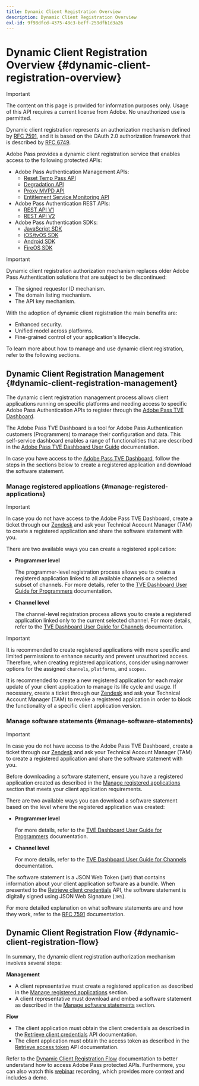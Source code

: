 ```yaml
---
title: Dynamic Client Registration Overview
description: Dynamic Client Registration Overview
exl-id: 9f98dfcd-4375-48c3-beff-259dfb1d3a26
---
```

# Dynamic Client Registration Overview {#dynamic-client-registration-overview}

>[!IMPORTANT]
>
> The content on this page is provided for information purposes only. Usage of this API requires a current license from Adobe. No unauthorized use is permitted.

Dynamic client registration represents an authorization mechanism defined by [RFC 7591](https://datatracker.ietf.org/doc/html/rfc7591), and it is based on the OAuth 2.0 authorization framework that is described by [RFC 6749](https://datatracker.ietf.org/doc/html/rfc6749).

Adobe Pass provides a dynamic client registration service that enables access to the following protected APIs:

* Adobe Pass Authentication Management APIs:
  * [Reset Temp Pass API](../../features-premium/temporary-access/reset-temp-pass.md)
  * [Degradation API](../../features-premium/degraded-access/degradation-api-overview.md)
  * [Proxy MVPD API](../../../integration-guide-mvpds/proxy-mvpd-webserv.md)
  * [Entitlement Service Monitoring API](../../features-premium/esm/entitlement-service-monitoring-api.md)
* Adobe Pass Authentication REST APIs:
  * [REST API V1](../../legacy/rest-api-v1/rest-api-reference.md)
  * [REST API V2](../rest-api-v2/apis/rest-api-v2-apis-overview.md)
* Adobe Pass Authentication SDKs:
  * [JavaScript SDK](../../legacy/sdks/javascript-sdk/javascript-sdk-api-reference.md)
  * [iOS/tvOS SDK](../../legacy/sdks/ios-tvos-sdk/iostvos-sdk-api-reference.md)
  * [Android SDK](../../legacy/sdks/android-sdk/android-sdk-api-reference.md)
  * [FireOS SDK](../../legacy/sdks/fireos-sdk/amazon-fireos-native-client-api-reference.md)

>[!IMPORTANT]
>
> Dynamic client registration authorization mechanism replaces older Adobe Pass Authentication solutions that are subject to be discontinued:
>
> * The signed requestor ID mechanism.
> * The domain listing mechanism.
> * The API key mechanism.

With the adoption of dynamic client registration the main benefits are:

* Enhanced security.
* Unified model across platforms.
* Fine-grained control of your application's lifecycle.

To learn more about how to manage and use dynamic client registration, refer to the following sections.

## Dynamic Client Registration Management {#dynamic-client-registration-management}

The dynamic client registration management process allows client applications running on specific platforms and needing access to specific Adobe Pass Authentication APIs to register through the [Adobe Pass TVE Dashboard](https://experience.adobe.com/#/pass/authentication).

The Adobe Pass TVE Dashboard is a tool for Adobe Pass Authentication customers (Programmers) to manage their configuration and data. This self-service dashboard enables a range of functionalities that are described in the [Adobe Pass TVE Dashboard User Guide](../../../user-guide-tve-dashboard/tve-dashboard-overview.md) documentation.

In case you have access to the [Adobe Pass TVE Dashboard](https://experience.adobe.com/#/pass/authentication), follow the steps in the sections below to create a registered application and download the software statement.

### Manage registered applications {#manage-registered-applications}

>[!IMPORTANT]
>
> In case you do not have access to the Adobe Pass TVE Dashboard, create a ticket through our [Zendesk](https://adobeprimetime.zendesk.com) and ask your Technical Account Manager (TAM) to create a registered application and share the software statement with you.

There are two available ways you can create a registered application:

* **Programmer level**

  The programmer-level registration process allows you to create a registered application linked to all available channels or a selected subset of channels. For more details, refer to the [TVE Dashboard User Guide for Programmers](../../../user-guide-tve-dashboard/tve-dashboard-programmers.md) documentation.


* **Channel level**

  The channel-level registration process allows you to create a registered application linked only to the current selected channel. For more details, refer to the [TVE Dashboard User Guide for Channels](../../../user-guide-tve-dashboard/tve-dashboard-channels.md) documentation.

>[!IMPORTANT]
>
> It is recommended to create registered applications with more specific and limited permissions to enhance security and prevent unauthorized access. Therefore, when creating registered applications, consider using narrower options for the assigned `channels`, `platforms`, and `scopes`.
>
> It is recommended to create a new registered application for each major update of your client application to manage its life cycle and usage. If necessary, create a ticket through our [Zendesk](https://adobeprimetime.zendesk.com) and ask your Technical Account Manager (TAM) to revoke a registered application in order to block the functionality of a specific client application version.

### Manage software statements {#manage-software-statements}

>[!IMPORTANT]
>
> In case you do not have access to the Adobe Pass TVE Dashboard, create a ticket through our [Zendesk](https://adobeprimetime.zendesk.com) and ask your Technical Account Manager (TAM) to create a registered application and share the software statement with you.

Before downloading a software statement, ensure you have a registered application created as described in the [Manage registered applications](#manage-registered-applications) section that meets your client application requirements.

There are two available ways you can download a software statement based on the level where the registered application was created:

* **Programmer level**

  For more details, refer to the [TVE Dashboard User Guide for Programmers](../../../user-guide-tve-dashboard/tve-dashboard-programmers.md) documentation.

* **Channel level**

  For more details, refer to the [TVE Dashboard User Guide for Channels](../../../user-guide-tve-dashboard/tve-dashboard-channels.md) documentation.

The software statement is a JSON Web Token (`JWT`) that contains information about your client application software as a bundle. When presented to the [Retrieve client credentials](apis/dynamic-client-registration-apis-retrieve-client-credentials.md) API, the software statement is digitally signed using JSON Web Signature (`JWS`).

For more detailed explanation on what software statements are and how they work, refer to the [RFC 7591](https://tools.ietf.org/html/rfc7591) documentation.

## Dynamic Client Registration Flow  {#dynamic-client-registration-flow}

In summary, the dynamic client registration authorization mechanism involves several steps:

**Management**

* A client representative must create a registered application as described in the [Manage registered applications](#manage-registered-applications) section.
* A client representative must download and embed a software statement as described in the [Manage software statements](#manage-software-statements) section.

**Flow**

* The client application must obtain the client credentials as described in the [Retrieve client credentials](apis/dynamic-client-registration-apis-retrieve-client-credentials.md) API documentation.
* The client application must obtain the access token as described in the [Retrieve access token](apis/dynamic-client-registration-apis-retrieve-access-token.md) API documentation.

Refer to the [Dynamic Client Registration Flow](flows/dynamic-client-registration-flow.md) documentation to better understand how to access Adobe Pass protected APIs. Furthermore, you can also watch this [webinar](https://my.adobeconnect.com/pzkp8ujrigg1/) recording, which provides more context and includes a demo.
